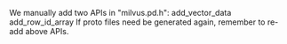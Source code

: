 We manually add two APIs in "milvus.pd.h":
add_vector_data
add_row_id_array
If proto files need be generated again, remember to re-add above APIs.